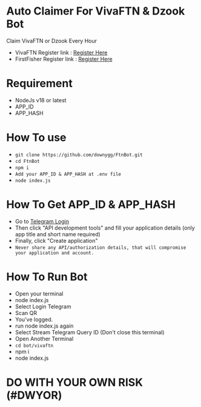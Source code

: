 # Auto Claimer For VivaFTN & Dzook Bot
Claim VivaFTN or Dzook Every Hour<br>
- VivaFTN Register link : [Register Here](https://t.me/vivaftn_bot/vivaftn?startapp=7027899934)
- FirstFisher Register link : [Register Here](https://t.me/FirstFisher_bot/firstfisher?startapp=7027899934)
  
# Requirement
- NodeJs v18 or latest
- APP_ID
- APP_HASH

# How To use
- ```git clone https://github.com/downygg/FtnBot.git```
- ```cd FtnBot```
- ```npm i```
- ```Add your APP_ID & APP_HASH at .env file```
- ```node index.js```

# How To Get APP_ID & APP_HASH
- Go to [Telegram Login](https://my.telegram.org/)
- Then click "API development tools" and fill your application details (only app title and short name required)
- Finally, click "Create application"
- ```Never share any API/authorization details, that will compromise your application and account.```
  
# How To Run Bot
- Open your terminal
- node index.js
- Select Login Telegram
- Scan QR
- You've logged.
- run node index.js again
- Select Stream Telegram Query ID (Don't close this terminal)
- Open Another Terminal
- ```cd bot/vivaftn```
- npm i
- node index.js

# DO WITH YOUR OWN RISK (#DWYOR)

